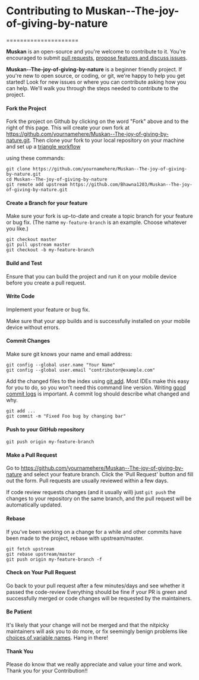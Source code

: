 # Contributing to Muskan--The-joy-of-giving-by-nature
=====================

**Muskan** is an open-source and you're welcome to contribute to it. You're encouraged to submit [pull requests](https://github.com/Bhawna1203/Muskan--The-joy-of-giving-by-nature ), [propose features and discuss issues](https://github.com/Bhawna1203/Muskan--The-joy-of-giving-by-nature ).

**Muskan--The-joy-of-giving-by-nature** is a beginner friendly project. If you're new to open source, or coding, or git, we're happy to help you get started! Look for new issues or where you can contribute asking how you can help.  We'll walk you through the steps needed to contribute to the project.

#### Fork the Project

Fork the project on Github by clicking on the word "Fork" above and to the right of this page.  This will create your own fork at https://github.com/yournamehere/Muskan--The-joy-of-giving-by-nature.git.  Then clone your fork to your local repository on your machine and set up a [triangle workflow](https://github.com/forwards/first-contributions/blob/master/additional-material/git_workflow_scenarios/keeping-your-fork-synced-with-this-repository.md)

using these commands:
```
git clone https://github.com/yournamehere/Muskan--The-joy-of-giving-by-nature.git
cd Muskan--The-joy-of-giving-by-nature
git remote add upstream https://github.com/Bhawna1203/Muskan--The-joy-of-giving-by-nature.git
```

#### Create a Branch for your feature

Make sure your fork is up-to-date and create a topic branch for your feature or bug fix.  (The name `my-feature-branch` is an example. Choose whatever you like.)

```
git checkout master
git pull upstream master
git checkout -b my-feature-branch
```

#### Build and Test

Ensure that you can build the project and run it on your mobile device before you create a pull request.


#### Write Code

Implement your feature or bug fix.

Make sure that your app builds and is successfully installed on your mobile device without errors.


#### Commit Changes

Make sure git knows your name and email address:

```
git config --global user.name "Your Name"
git config --global user.email "contributor@example.com"
```

Add the changed files to the index using [git add](https://git-scm.com/docs/git-add).  Most IDEs make this easy for you to do, so you won't need this command line version.
Writing [good commit logs](https://chris.beams.io/posts/git-commit/) is important. A commit log should describe what changed and why.

```
git add ...
git commit -m "Fixed Foo bug by changing bar"
```

#### Push to your GitHub repository

```
git push origin my-feature-branch
```


#### Make a Pull Request

Go to https://github.com/yournamehere/Muskan--The-joy-of-giving-by-nature and select your feature branch. Click the 'Pull Request' button and fill out the form. Pull requests are usually reviewed within a few days.

If code review requests changes (and it usually will) just `git push` the changes to your repository on the same branch, and the pull request will be automatically updated.


#### Rebase

If you've been working on a change for a while and other commits have been made to the project, rebase with upstream/master.

```
git fetch upstream
git rebase upstream/master
git push origin my-feature-branch -f
```

#### Check on Your Pull Request

Go back to your pull request after a few minutes/days and see whether it passed the code-review 
Everything should be fine if your PR is green and successfully merged or code changes will be requested by the maintainers.

#### Be Patient

It's likely that your change will not be merged and that the nitpicky maintainers will ask you to do more, or fix seemingly benign problems like [choices of variable names](https://quotesondesign.com/phil-karlton/). Hang in there!

#### Thank You

Please do know that we really appreciate and value your time and work. Thank you for your Contribution!!
